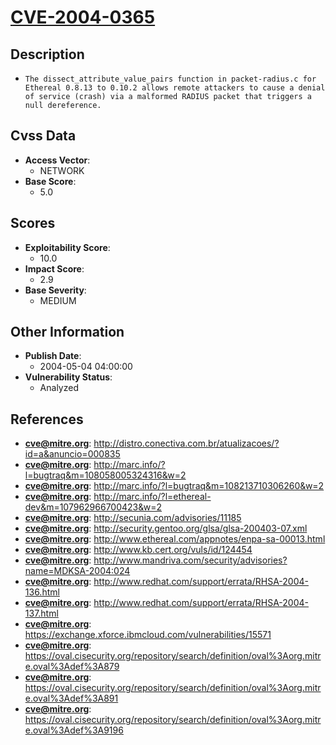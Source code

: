 
# [CVE-2004-0365](https://cve.mitre.org/cgi-bin/cvename.cgi?name=CVE-2004-0365)

## Description

- `The dissect_attribute_value_pairs function in packet-radius.c for Ethereal 0.8.13 to 0.10.2 allows remote attackers to cause a denial of service (crash) via a malformed RADIUS packet that triggers a null dereference.`

## Cvss Data

- **Access Vector**:
  - NETWORK
- **Base Score**:
  - 5.0

## Scores

- **Exploitability Score**:
  - 10.0
- **Impact Score**:
  - 2.9
- **Base Severity**:
  - MEDIUM

## Other Information

- **Publish Date**:
  - 2004-05-04 04:00:00
- **Vulnerability Status**:
  - Analyzed

## References

- **cve@mitre.org**: http://distro.conectiva.com.br/atualizacoes/?id=a&anuncio=000835
- **cve@mitre.org**: http://marc.info/?l=bugtraq&m=108058005324316&w=2
- **cve@mitre.org**: http://marc.info/?l=bugtraq&m=108213710306260&w=2
- **cve@mitre.org**: http://marc.info/?l=ethereal-dev&m=107962966700423&w=2
- **cve@mitre.org**: http://secunia.com/advisories/11185
- **cve@mitre.org**: http://security.gentoo.org/glsa/glsa-200403-07.xml
- **cve@mitre.org**: http://www.ethereal.com/appnotes/enpa-sa-00013.html
- **cve@mitre.org**: http://www.kb.cert.org/vuls/id/124454
- **cve@mitre.org**: http://www.mandriva.com/security/advisories?name=MDKSA-2004:024
- **cve@mitre.org**: http://www.redhat.com/support/errata/RHSA-2004-136.html
- **cve@mitre.org**: http://www.redhat.com/support/errata/RHSA-2004-137.html
- **cve@mitre.org**: https://exchange.xforce.ibmcloud.com/vulnerabilities/15571
- **cve@mitre.org**: https://oval.cisecurity.org/repository/search/definition/oval%3Aorg.mitre.oval%3Adef%3A879
- **cve@mitre.org**: https://oval.cisecurity.org/repository/search/definition/oval%3Aorg.mitre.oval%3Adef%3A891
- **cve@mitre.org**: https://oval.cisecurity.org/repository/search/definition/oval%3Aorg.mitre.oval%3Adef%3A9196

